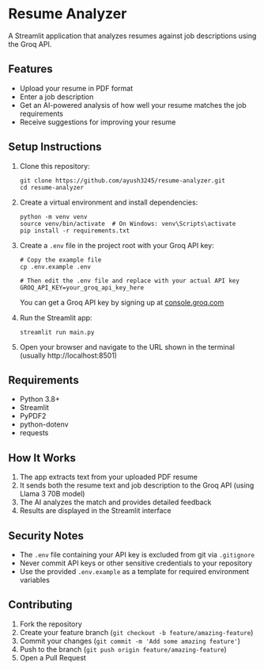 # Resume Analyzer

A Streamlit application that analyzes resumes against job descriptions using the Groq API.

## Features

- Upload your resume in PDF format
- Enter a job description
- Get an AI-powered analysis of how well your resume matches the job requirements
- Receive suggestions for improving your resume

## Setup Instructions

1. Clone this repository:
   ```
   git clone https://github.com/ayush3245/resume-analyzer.git
   cd resume-analyzer
   ```

2. Create a virtual environment and install dependencies:
   ```
   python -m venv venv
   source venv/bin/activate  # On Windows: venv\Scripts\activate
   pip install -r requirements.txt
   ```

3. Create a `.env` file in the project root with your Groq API key:
   ```
   # Copy the example file
   cp .env.example .env

   # Then edit the .env file and replace with your actual API key
   GROQ_API_KEY=your_groq_api_key_here
   ```

   You can get a Groq API key by signing up at [console.groq.com](https://console.groq.com/)

4. Run the Streamlit app:
   ```
   streamlit run main.py
   ```

5. Open your browser and navigate to the URL shown in the terminal (usually http://localhost:8501)

## Requirements

- Python 3.8+
- Streamlit
- PyPDF2
- python-dotenv
- requests

## How It Works

1. The app extracts text from your uploaded PDF resume
2. It sends both the resume text and job description to the Groq API (using Llama 3 70B model)
3. The AI analyzes the match and provides detailed feedback
4. Results are displayed in the Streamlit interface

## Security Notes

- The `.env` file containing your API key is excluded from git via `.gitignore`
- Never commit API keys or other sensitive credentials to your repository
- Use the provided `.env.example` as a template for required environment variables

## Contributing

1. Fork the repository
2. Create your feature branch (`git checkout -b feature/amazing-feature`)
3. Commit your changes (`git commit -m 'Add some amazing feature'`)
4. Push to the branch (`git push origin feature/amazing-feature`)
5. Open a Pull Request